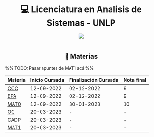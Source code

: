 <h1 align="center"> 💻 Licenciatura en Analisis de Sistemas - UNLP </h1>
<div align="center">
<img src="https://media.giphy.com/media/1C8bHHJturSx2/giphy.gif"/>
 </div>
<br>

<h2 align="center">📝 Materias</h2>

%% TODO: Pasar apuntes de MAT1 acá %%


| Materia                                                                            | Inicio Cursada | Finalización Cursada | Nota final |
| ---------------------------------------------------------------------------------- | -------------- |:-------------------- |:---------- |
| [COC](https://github.com/vicen621/UNLP-Informatica/tree/main/Ingreso/COC)          | 12-09-2022     | 02-12-2022           | 9          |
| [EPA](https://github.com/vicen621/UNLP-Informatica/tree/main/Ingreso/EPA)          | 12-09-2022     | 02-12-2022           | 9          |
| [MAT0](https://github.com/vicen621/UNLP-Informatica/tree/main/Ingreso/MAT0)        | 12-09-2022     | 30-01-2023           | 10         |
| [OC](https://github.com/vicen621/UNLP-Informatica/tree/main/1er%20Semestre/OC)     | 20-03-2023     | -                    | -          |
| [CADP](https://github.com/vicen621/UNLP-Informatica/tree/main/1er%20Semestre/CADP) | 20-03-2023     | -                    | -          |
| [MAT1](https://github.com/vicen621/UNLP-Informatica/tree/main/1er%20Semestre/MAT1) | 20-03-2023     | -                    | -          |